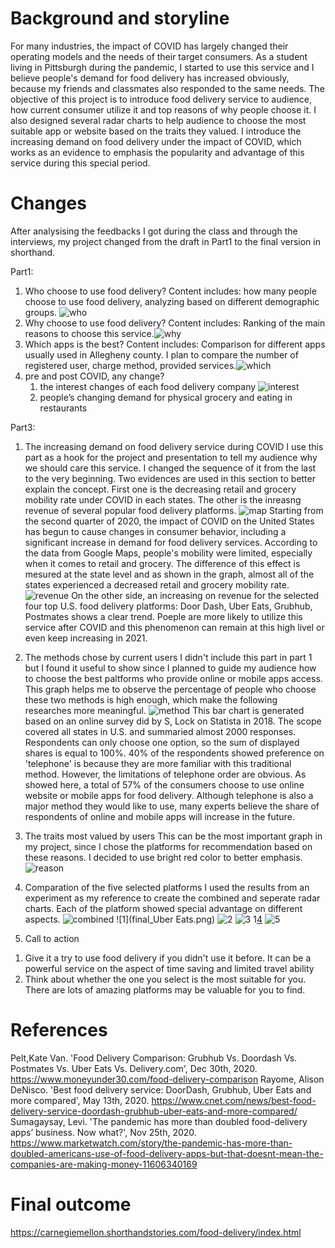 # Background and storyline
For many industries, the impact of COVID has largely changed their operating models and the needs of their target consumers. As a student living in Pittsburgh during the pandemic, I started to use this service and I believe people's demand for food delivery has increased obviously, because my friends and classmates also responded to the same needs. 
The objective of this project is to introduce food delivery service to audience, how current consumer utilize it and top reasons of why people choose it. I also designed several radar charts to help audience to choose the most suitable app or website based on the traits they valued. I introduce the increasing demand on food delivery under the impact of COVID, which works as an evidence to emphasis the popularity and advantage of this service during this special period.

# Changes
After analysising the feedbacks I got during the class and through the interviews, my project changed from the draft in Part1 to the final version in shorthand.

Part1:
1. Who choose to use food delivery? Content includes: how many people choose to use food delivery, analyzing based on different demographic groups. ![who](who.jpg)
2. Why choose to use food delivery? Content includes: Ranking of the main reasons to choose this service.![why](Why.jpg)
3. Which apps is the best? Content includes: Comparison for different apps usually used in Allegheny county. I plan to compare the number of registered user, charge method, provided services.![which](which.jpg)
4. pre and post COVID, any change?
   1) the interest changes of each food delivery company ![interest](interest.jpg)
   2) people’s changing demand for physical grocery and eating in restaurants

Part3:
1. The increasing demand on food delivery service during COVID
I use this part as a hook for the project and presentation to tell my audience why we should care this service. I changed the sequence of it from the last to the very beginning.
Two evidences are used in this section to better explain the concept. First one is the decreasing retail and grocery mobility rate under COVID in each states. The other is the inreasng revenue of several popular food delivery platforms.
![map](final_map.png)
Starting from the second quarter of 2020, the impact of COVID on the United States has begun to cause changes in consumer behavior, including a significant increase in demand for food delivery services.
According to the data from Google Maps, people's mobility were limited, especially when it comes to retail and grocery. The difference of this effect is mesured at the state level and as shown in the graph, almost all of the states experienced a decreased retail and grocery mobility rate.
![revenue](final_revenue.png)
On the other side, an increasing on revenue for the selected four top U.S. food delivery platforms: Door Dash, Uber Eats, Grubhub, Postmates shows a clear trend. Poeple are more likely to utilize this service after COVID and this phenomenon can remain at this high livel or even keep increasing in 2021.

2. The methods chose by current users 
I didn't include this part in part 1 but I found it useful to show since I planned to guide my audience how to choose the best paltforms who provide online or mobile apps access.
This graph helps me to observe the percentage of people who choose these two methods is high enough, which make the following researches more meaningful.
![method](final_method.png)
This bar chart is generated based on an online survey did by S, Lock on Statista in 2018. The scope covered all states in U.S. and summaried almost 2000 responses. Respondents can only choose one option, so the sum of displayed shares is equal to 100%.
40% of the respondents showed preference on 'telephone' is because they are more familiar with this traditional method. However, the limitations of telephone order are obvious. As showed here, a total of 57% of the consumers choose to use online website or mobile apps for food delivery. Although telephone is also a major method they would like to use, many experts believe the share of respondents of online and mobile apps will increase in the future.

3. The traits most valued by users
This can be the most important graph in my project, since I chose the platforms for recommendation based on these reasons. I decided to use bright red color to better emphasis.
![reason](final_reason.png)

4. Comparation of the five selected platforms
I used the results from an experiment as my reference to create the combined and seperate radar charts. Each of the platform showed special advantage on different aspects.
![combined](final_combined.png)
![1](final_Uber Eats.png)
![2](final_DoorDash.png)
![3](final_Postmates.png)
1[4](final_Delivery.com.png)
![5](final_Grubhub.png)

5. Call to action
1) Give it a try to use food delivery if you didn't use it before. It can be a powerful service on the aspect of time saving and limited travel ability
2) Think about whether the one you select is the most suitable for you. There are lots of amazing platforms may be valuable for you to find.

# References
Pelt,Kate Van. 'Food Delivery Comparison: Grubhub Vs. Doordash Vs. Postmates Vs. Uber Eats Vs. Delivery.com', Dec 30th, 2020. https://www.moneyunder30.com/food-delivery-comparison
Rayome, Alison DeNisco. 'Best food delivery service: DoorDash, Grubhub, Uber Eats and more compared', May 13th, 2020. https://www.cnet.com/news/best-food-delivery-service-doordash-grubhub-uber-eats-and-more-compared/
Sumagaysay, Levi. 'The pandemic has more than doubled food-delivery apps’ business. Now what?', Nov 25th, 2020. https://www.marketwatch.com/story/the-pandemic-has-more-than-doubled-americans-use-of-food-delivery-apps-but-that-doesnt-mean-the-companies-are-making-money-11606340169

# Final outcome
https://carnegiemellon.shorthandstories.com/food-delivery/index.html


